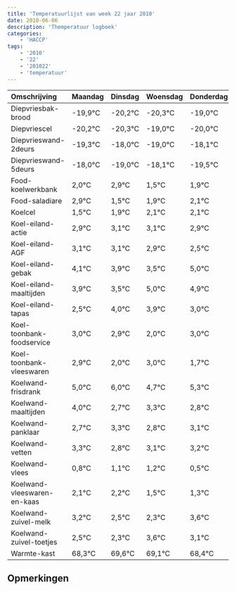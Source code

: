 ```yaml
---
title: 'Temperatuurlijst van week 22 jaar 2010'
date: 2010-06-06
description: 'Themperatuur logboek'
categories:
    - 'HACCP'
tags:
    - '2010'
    - '22'
    - '201022'
    - 'temperatuur'
---
```

|Omschrijving|Maandag|Dinsdag|Woensdag|Donderdag|Vrijdag|Zaterdag|Zondag|
|:---|:---|:---|:---|:---|:---|:---|:---|
|Diepvriesbak-brood|-19,9°C|-20,2°C|-20,3°C|-19,0°C|-20,0°C|-19,1°C|-20,5°C|
|Diepvriescel|-20,2°C|-20,3°C|-19,0°C|-20,0°C|-19,1°C|-20,5°C|-20,1°C|
|Diepvrieswand-2deurs|-19,3°C|-18,0°C|-19,0°C|-18,1°C|-19,5°C|-19,1°C|-18,9°C|
|Diepvrieswand-5deurs|-18,0°C|-19,0°C|-18,1°C|-19,5°C|-19,1°C|-18,9°C|-18,9°C|
|Food-koelwerkbank|2,0°C|2,9°C|1,5°C|1,9°C|2,1°C|2,1°C|1,9°C|
|Food-saladiare|2,9°C|1,5°C|1,9°C|2,1°C|2,1°C|1,9°C|1,5°C|
|Koelcel|1,5°C|1,9°C|2,1°C|2,1°C|1,9°C|1,5°C|3,0°C|
|Koel-eiland-actie|2,9°C|3,1°C|3,1°C|2,9°C|2,5°C|4,0°C|3,9°C|
|Koel-eiland-AGF|3,1°C|3,1°C|2,9°C|2,5°C|4,0°C|3,9°C|3,0°C|
|Koel-eiland-gebak|4,1°C|3,9°C|3,5°C|5,0°C|4,9°C|4,0°C|5,0°C|
|Koel-eiland-maaltijden|3,9°C|3,5°C|5,0°C|4,9°C|4,0°C|5,0°C|3,7°C|
|Koel-eiland-tapas|2,5°C|4,0°C|3,9°C|3,0°C|4,0°C|2,7°C|3,3°C|
|Koel-toonbank-foodservice|3,0°C|2,9°C|2,0°C|3,0°C|1,7°C|2,3°C|1,8°C|
|Koel-toonbank-vleeswaren|2,9°C|2,0°C|3,0°C|1,7°C|2,3°C|1,8°C|2,1°C|
|Koelwand-frisdrank|5,0°C|6,0°C|4,7°C|5,3°C|4,8°C|5,1°C|5,2°C|
|Koelwand-maaltijden|4,0°C|2,7°C|3,3°C|2,8°C|3,1°C|3,2°C|2,5°C|
|Koelwand-panklaar|2,7°C|3,3°C|2,8°C|3,1°C|3,2°C|2,5°C|2,3°C|
|Koelwand-vetten|3,3°C|2,8°C|3,1°C|3,2°C|2,5°C|2,3°C|3,6°C|
|Koelwand-vlees|0,8°C|1,1°C|1,2°C|0,5°C|0,3°C|1,6°C|1,1°C|
|Koelwand-vleeswaren-en-kaas|2,1°C|2,2°C|1,5°C|1,3°C|2,6°C|2,1°C|1,4°C|
|Koelwand-zuivel-melk|3,2°C|2,5°C|2,3°C|3,6°C|3,1°C|2,4°C|3,5°C|
|Koelwand-zuivel-toetjes|2,5°C|2,3°C|3,6°C|3,1°C|2,4°C|3,5°C|2,5°C|
|Warmte-kast|68,3°C|69,6°C|69,1°C|68,4°C|69,5°C|68,5°C|69,5°C|

## Opmerkingen


